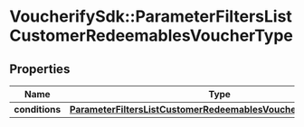 # VoucherifySdk::ParameterFiltersListCustomerRedeemablesVoucherType

## Properties

| Name | Type | Description | Notes |
| ---- | ---- | ----------- | ----- |
| **conditions** | [**ParameterFiltersListCustomerRedeemablesVoucherTypeConditions**](ParameterFiltersListCustomerRedeemablesVoucherTypeConditions.md) |  | [optional] |

